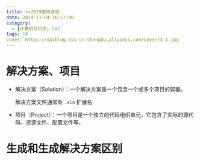 ```yaml
---
title: vs2019使用说明
date: 2024-11-04 16:17:00
category:
  - [计算机与科学, C#]
tags: C#
cover: https://daiblog.oss-cn-chengdu.aliyuncs.com/cover/3-1.jpg
---
```


# 解决方案、项目

- 解决方案（Solution）：一个解决方案是一个包含一个或多个项目的容器。

  解决方案文件通常有 `.sln` 扩展名

- 项目（Project）：一个项目是一个独立的代码组织单元，它包含了实际的源代码、资源文件、配置文件等。

# 生成和生成解决方案区别
